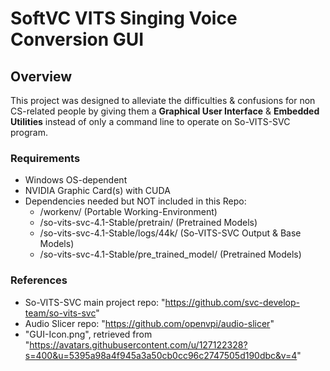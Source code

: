# SoftVC VITS Singing Voice Conversion GUI

## Overview
This project was designed to alleviate the difficulties & confusions for non CS-related people by giving them a **Graphical User Interface** & **Embedded Utilities** instead of only a command line to operate on So-VITS-SVC program.

### **Requirements**
- Windows OS-dependent
- NVIDIA Graphic Card(s) with CUDA
- Dependencies needed but NOT included in this Repo:
  - /workenv/ (Portable Working-Environment)
  - /so-vits-svc-4.1-Stable/pretrain/ (Pretrained Models)
  - /so-vits-svc-4.1-Stable/logs/44k/ (So-VITS-SVC Output & Base Models)
  - /so-vits-svc-4.1-Stable/pre_trained_model/ (Pretrained Models)

### **References**
- So-VITS-SVC main project repo: "https://github.com/svc-develop-team/so-vits-svc"
- Audio Slicer repo: "https://github.com/openvpi/audio-slicer"
- "GUI-Icon.png", retrieved from "https://avatars.githubusercontent.com/u/127122328?s=400&u=5395a98a4f945a3a50cb0cc96c2747505d190dbc&v=4"
